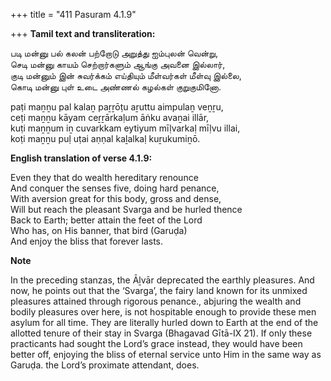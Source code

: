 +++
title = "411 Pasuram 4.1.9"

+++
**Tamil text and transliteration:**

படி மன்னு பல் கலன் பற்றோடு அறுத்து ஐம்புலன் வென்று,  
செடி மன்னு காயம் செற்றார்களும் ஆங்கு அவனை இல்லார்,  
குடி மன்னும் இன் சுவர்க்கம் எய்தியும் மீள்வர்கள் மீள்வு இல்லை,  
கொடி மன்னு புள் உடை அண்ணல் கழல்கள் குறுகுமினோ.

paṭi maṉṉu pal kalaṉ paṟṟōṭu aṟuttu aimpulaṉ veṉṟu,  
ceṭi maṉṉu kāyam ceṟṟārkaḷum āṅku avaṉai illār,  
kuṭi maṉṉum iṉ cuvarkkam eytiyum mīḷvarkaḷ mīḷvu illai,  
koṭi maṉṉu puḷ uṭai aṇṇal kaḻalkaḷ kuṟukumiṉō.

**English translation of verse 4.1.9:**

Even they that do wealth hereditary renounce  
And conquer the senses five, doing hard penance,  
With aversion great for this body, gross and dense,  
Will but reach the pleasant Svarga and be hurled thence  
Back to Earth; better attain the feet of the Lord  
Who has, on His banner, that bird (Garuḍa)  
And enjoy the bliss that forever lasts.

**Note**

In the preceding stanzas, the Āḻvār deprecated the earthly pleasures. And now, he points out that the ‘Svarga’, the fairy land known for its unmixed pleasures attained through rigorous penance., abjuring the wealth and bodily pleasures over here, is not hospitable enough to provide these men asylum for all time. They are literally hurled down to Earth at the end of the allotted tenure of their stay in Svarga (Bhagavad Gītā-IX 21). If only these practicants had sought the Lord’s grace instead, they would have been better off, enjoying the bliss of eternal service unto Him in the same way as Garuḍa. the Lord’s proximate attendant, does.


